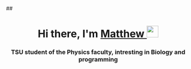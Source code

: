  
##<h1 align="center">Hi there, I'm <a href="https://vk.com/matthew_kryze" target="_blank"> Matthew </a>
<img src="https://github.com/blackcater/blackcater/raw/main/images/Hi.gif" height="32"/></h1>
<h3 align="center"> TSU student of the Physics faculty, intresting in Biology and programming </h3>
<!--
**MatthewVologzhin/MatthewVologzhin** is a ✨ _special_ ✨ repository because its `README.md` (this file) appears on your GitHub profile.

Here are some ideas to get you started:

- 🔭 I’m currently working on ...
- 🌱 I’m currently learning ...
- 👯 I’m looking to collaborate on ...
- 🤔 I’m looking for help with ...
- 💬 Ask me about ...
- 📫 How to reach me: ...
- 😄 Pronouns: ...
- ⚡ Fun fact: ...
-->
